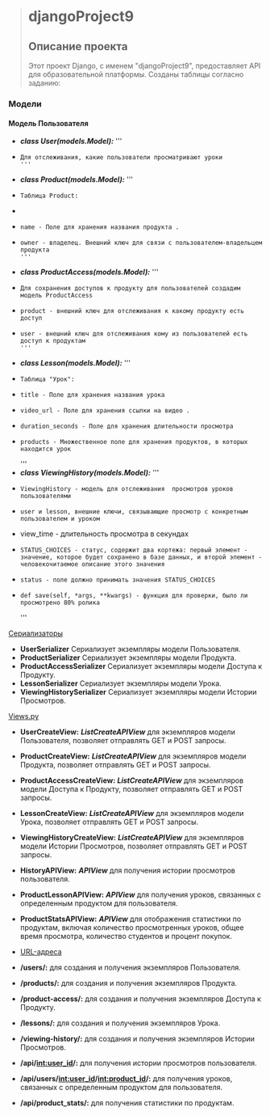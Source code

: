 > # djangoProject9
>
> ## Описание проекта
>
> Этот проект Django, с именем "djangoProject9", предоставляет API для образовательной платформы. Созданы таблицы согласно заданию:

  ### Модели
  #### Модель Пользователя
 
+  ***class User(models.Model):***
      '''
+     Для отслеживания, какие пользователи просматривают уроки
      '''
+  ***class Product(models.Model):***
      '''
+     Таблица Product:
+ 
+     name - Поле для хранения названия продукта .
+     owner - владелец. Внешний ключ для связи с пользователем-владельцем продукта
      '''
+  ***class ProductAccess(models.Model):***
     '''
+     Для сохранения доступов к продукту для пользователей создадим модель ProductAccess
+     product - внешний ключ для отслеживания к какому продукту есть доступ
+     user - внешний ключ для отслеживания кому из пользователей есть доступ к продуктам
      '''
+  ***class Lesson(models.Model):***
      '''
+     Таблица "Урок":
+     title - Поле для хранения названия урока
+     video_url - Поле для хранения ссылки на видео .
+     duration_seconds - Поле для хранения длительности просмотра
+     products - Множественное поле для хранения продуктов, в которых находится урок
    '''
+  ***class ViewingHistory(models.Model):***
     '''
+     ViewingHistory - модель для отслеживания  просмотров уроков пользователями
+     user и lesson, внешние ключи, связывающие просмотр с конкретным пользователем и уроком
+    view_time - длительность просмотра в секундах
+     STATUS_CHOICES - статус, содержит два кортежа: первый элемент - значение, которое будет сохранено в базе данных, и второй элемент - человекочитаемое описание этого значения
+     status - поле должно принимать значения STATUS_CHOICES
+     def save(self, *args, **kwargs) - функция для проверки, было ли просмотрено 80% ролика
    '''

<u>Сериализаторы</u> 
+ **UserSerializer** Сериализует экземпляры модели Пользователя.
+ **ProductSerializer** Сериализует экземпляры модели Продукта.
+ **ProductAccessSerializer** Сериализует экземпляры модели Доступа к Продукту.
+ **LessonSerializer** Сериализует экземпляры модели Урока.
+ **ViewingHistorySerializer** Сериализует экземпляры модели Истории Просмотров.

<u>Views.py</u> 
+ **UserCreateView:** ___ListCreateAPIView___ для экземпляров модели Пользователя, позволяет отправлять GET и POST запросы.
+ **ProductCreateView:** ___ListCreateAPIView___ для экземпляров модели Продукта, позволяет отправлять GET и POST запросы.
+ **ProductAccessCreateView:** ___ListCreateAPIView___ для экземпляров модели Доступа к Продукту, позволяет отправлять GET и POST запросы.
+ **LessonCreateView:** ___ListCreateAPIView___ для экземпляров модели Урока, позволяет отправлять GET и POST запросы.
+ **ViewingHistoryCreateView:** ___ListCreateAPIView___ для экземпляров модели Истории Просмотров, позволяет отправлять GET и POST запросы.
+ **HistoryAPIView:** ___APIView___ для получения истории просмотров пользователя.
+ **ProductLessonAPIView:** ___APIView___ для получения уроков, связанных с определенным продуктом для пользователя.
+ **ProductStatsAPIView:** ___APIView___ для отображения статистики по продуктам, включая количество просмотренных уроков, общее время просмотра, количество студентов и процент покупок.

+ <u>URL-адреса</u> 
+ **/users/:**  для создания и получения экземпляров Пользователя.
+ **/products/:**  для создания и получения экземпляров Продукта.
+ **/product-access/:**  для создания и получения экземпляров Доступа к Продукту.
+ **/lessons/:**  для создания и получения экземпляров Урока.
+ **/viewing-history/:**  для создания и получения экземпляров Истории Просмотров.
+ **/api/<int:user_id>/:** для получения истории просмотров пользователя.
+ **/api/users/<int:user_id>/<int:product_id>/:** для получения уроков, связанных с определенным продуктом для пользователя.
+ **/api/product_stats/:**  для получения статистики по продуктам.
